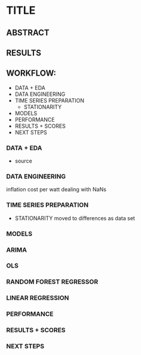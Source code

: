 # TITLE

## ABSTRACT


## RESULTS

## WORKFLOW:
- DATA + EDA
- DATA ENGINEERING
- TIME SERIES PREPARATION
  - STATIONARITY
- MODELS
- PERFORMANCE
- RESULTS + SCORES
- NEXT STEPS



### DATA + EDA
- source 

### DATA ENGINEERING
  inflation
  cost per watt
  dealing with NaNs
### TIME SERIES PREPARATION

  - STATIONARITY
    moved to differences as data set 

### MODELS
  ### ARIMA
  ### OLS
  ### RANDOM FOREST REGRESSOR
  ### LINEAR REGRESSION 

### PERFORMANCE


### RESULTS + SCORES


### NEXT STEPS
